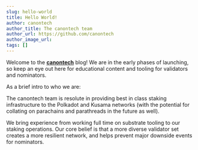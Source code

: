 ```yaml
---
slug: hello-world
title: Hello World!
author: canontech
author_title: The canontech team
author_url: https://github.com/canontech
author_image_url: 
tags: []
---
```


Welcome to the [**canontech**](https://github.com/canontech) blog! We are in the early phases of launching, so keep an eye out here for educational content and tooling for validators and nominators.

As a brief intro to who we are:

The canontech team is resolute in providing best in class staking infrastructure to the Polkadot and Kusama networks (with the potential for collating on parachains and parathreads in the future as well).

We bring experience from working full time on substrate tooling to our staking operations. Our core belief is that a more diverse validator set creates a more resilient network, and helps prevent major downside events for nominators.

<!--truncate-->